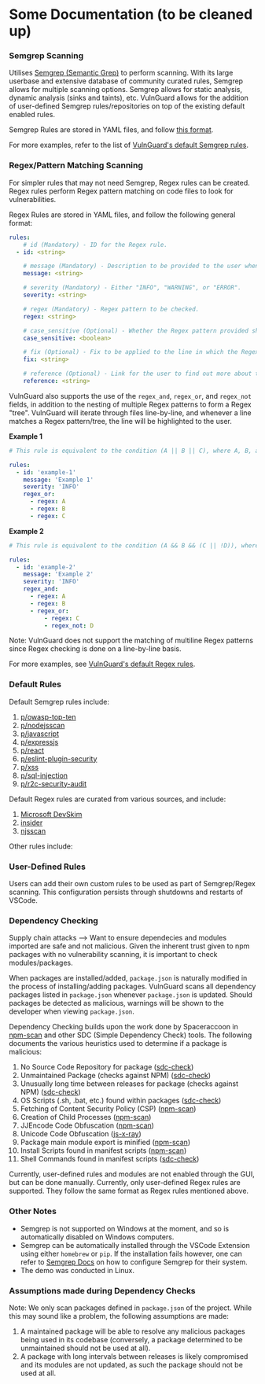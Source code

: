 # Some Documentation (to be cleaned up)

### Semgrep Scanning
Utilises [Semgrep (Semantic Grep)](https://semgrep.dev/) to perform scanning. With its large userbase and extensive database of community curated rules, Semgrep allows for multiple scanning options. Semgrep allows for static analysis, dynamic analysis (sinks and taints), etc. VulnGuard allows for the addition of user-defined Semgrep rules/repositories on top of the existing default enabled rules.

Semgrep Rules are stored in YAML files, and follow [this format](https://semgrep.dev/docs/writing-rules/rule-syntax/).

For more examples, refer to the list of [VulnGuard's default Semgrep rules](#default-rules).

### Regex/Pattern Matching Scanning
For simpler rules that may not need Semgrep, Regex rules can be created. Regex rules perform Regex pattern matching on code files to look for vulnerabilities.

Regex Rules are stored in YAML files, and follow the following general format:
```yml
rules:
    # id (Mandatory) - ID for the Regex rule.
  - id: <string>

    # message (Mandatory) - Description to be provided to the user when the Regex pattern is matched.
    message: <string>

    # severity (Mandatory) - Either "INFO", "WARNING", or "ERROR".
    severity: <string>

    # regex (Mandatory) - Regex pattern to be checked.
    regex: <string>

    # case_sensitive (Optional) - Whether the Regex pattern provided should be compiled case sensitive.
    case_sensitive: <boolean>

    # fix (Optional) - Fix to be applied to the line in which the Regex pattern is matched.
    fix: <string>

    # reference (Optional) - Link for the user to find out more about the vulnerability.
    reference: <string>
```

VulnGuard also supports the use of the `regex_and`, `regex_or`, and `regex_not` fields, in addition to the nesting of multiple Regex patterns to form a Regex "tree". VulnGuard will iterate through files line-by-line, and whenever a line matches a Regex pattern/tree, the line will be highlighted to the user.

**Example 1**
```yml
# This rule is equivalent to the condition (A || B || C), where A, B, and C are Regex patterns.

rules:
  - id: 'example-1'
    message: 'Example 1'
    severity: 'INFO'
    regex_or:
      - regex: A
      - regex: B
      - regex: C
```

**Example 2**
```yml
# This rule is equivalent to the condition (A && B && (C || !D)), where A, B, C, and D are Regex patterns.

rules:
  - id: 'example-2'
    message: 'Example 2'
    severity: 'INFO'
    regex_and:
      - regex: A
      - regex: B
      - regex_or:
          - regex: C
          - regex_not: D
```

Note: VulnGuard does not support the matching of multiline Regex patterns since Regex checking is done on a line-by-line basis.

For more examples, see [VulnGuard's default Regex rules](./files/regex_rules).

### Default Rules
Default Semgrep rules include:

1. [p/owasp-top-ten](https://semgrep.dev/p/owasp-top-ten)
2. [p/nodejsscan](https://semgrep.dev/p/nodejsscan)
3. [p/javascript](https://semgrep.dev/p/javascript)
4. [p/expressjs](https://semgrep.dev/p/expressjs)
5. [p/react](https://semgrep.dev/p/react)
6. [p/eslint-plugin-security](https://semgrep.dev/p/eslint-plugin-security)
7. [p/xss](https://semgrep.dev/p/xss)
8. [p/sql-injection](https://semgrep.dev/p/sql-injection)
9. [p/r2c-security-audit](https://semgrep.dev/p/r2c-security-audit)

Default Regex rules are curated from various sources, and include:

1. [Microsoft DevSkim](https://github.com/microsoft/DevSkim)
2. [insider](https://github.com/insidersec/insider)
3. [njsscan](https://github.com/ajinabraham/njsscan)

Other rules include:

### User-Defined Rules
Users can add their own custom rules to be used as part of Semgrep/Regex scanning. This configuration persists through shutdowns and restarts of VSCode.

### Dependency Checking
Supply chain attacks --> Want to ensure dependecies and modules imported are safe and not malicious. Given the inherent trust given to npm packages with no vulnerability scanning, it is important to check modules/packages.


When packages are installed/added, `package.json` is naturally modified in the process of installing/adding packages. VulnGuard scans all dependency packages listed in `package.json` whenever `package.json` is updated. Should packages be detected as malicious, warnings will be shown to the developer when viewing `package.json`.


Dependency Checking builds upon the work done by Spaceraccoon in [npm-scan](https://github.com/spaceraccoon/npm-scan) and other SDC (Simple Dependency Check) tools. The following documents the various heuristics used to determine if a package is malicious:

1. No Source Code Repository for package ([sdc-check](https://github.com/mbalabash/sdc-check))
2. Unmaintained Package (checks against NPM) ([sdc-check](https://github.com/mbalabash/sdc-check))
3. Unusually long time between releases for package (checks against NPM) ([sdc-check](https://github.com/mbalabash/sdc-check))
4. OS Scripts (.sh, .bat, etc.) found within packages ([sdc-check](https://github.com/mbalabash/sdc-check))
5. Fetching of Content Security Policy (CSP) ([npm-scan](https://github.com/spaceraccoon/npm-scan))
6. Creation of Child Processes ([npm-scan](https://github.com/spaceraccoon/npm-scan))
7. JJEncode Code Obfuscation ([npm-scan](https://github.com/spaceraccoon/npm-scan))
8. Unicode Code Obfuscation ([js-x-ray](https://github.com/NodeSecure/js-x-ray))
9. Package main module export is minified ([npm-scan](https://github.com/spaceraccoon/npm-scan))
10. Install Scripts found in manifest scripts ([npm-scan](https://github.com/spaceraccoon/npm-scan))
11. Shell Commands found in manifest scripts ([sdc-check](https://github.com/mbalabash/sdc-check))


Currently, user-defined rules and modules are not enabled through the GUI, but can be done manually. Currently, only user-defined Regex rules are supported. They follow the same format as Regex rules mentioned above. 


### Other Notes
- Semgrep is not supported on Windows at the moment, and so is automatically disabled on Windows computers.
- Semgrep can be automatically installed through the VSCode Extension using either `homebrew` or `pip`. If the installation fails however, one can refer to [Semgrep Docs](https://semgrep.dev/docs/getting-started/) on how to configure Semgrep for their system. 
- The demo was conducted in Linux.


### Assumptions made during Dependency Checks
Note: We only scan packages defined in `package.json` of the project. While this may sound like a problem, the following assumptions are made:
1) A maintained package will be able to resolve any malicious packages being used in its codebase (conversely, a package determined to be unmaintained should not be used at all).
2) A package with long intervals between releases is likely compromised and its modules are not updated, as such the package should not be used at all.